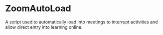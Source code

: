 # ZoomAutoLoad
A script used to automatically load into meetings to interrupt activities and allow direct entry into learning online.
